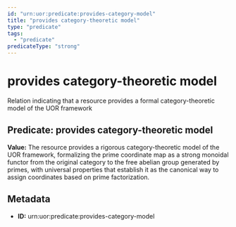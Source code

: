 ```yaml
---
id: "urn:uor:predicate:provides-category-model"
title: "provides category-theoretic model"
type: "predicate"
tags:
  - "predicate"
predicateType: "strong"
---
```


# provides category-theoretic model

Relation indicating that a resource provides a formal category-theoretic model of the UOR framework

## Predicate: provides category-theoretic model

**Value:** The resource provides a rigorous category-theoretic model of the UOR framework, formalizing the prime coordinate map as a strong monoidal functor from the original category to the free abelian group generated by primes, with universal properties that establish it as the canonical way to assign coordinates based on prime factorization.

## Metadata

- **ID:** urn:uor:predicate:provides-category-model
